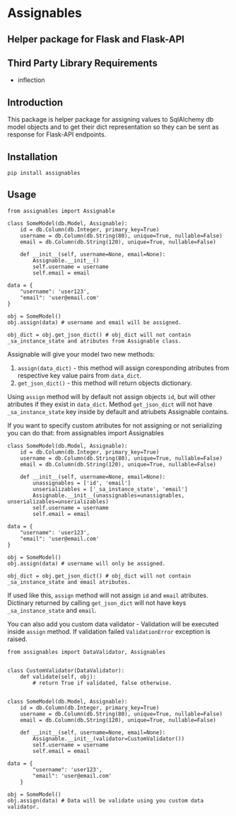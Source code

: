 # Assignables #
## Helper package for Flask and Flask-API ##

## Third Party Library Requirements ##
* inflection

## Introduction ##

This package is helper package for assigning values to SqlAlchemy db model objects and to get their dict representation so they can be sent as response for Flask-API endpoints.

## Installation ##
    pip install assignables

## Usage ##
    from assignables import Assignable

    class SomeModel(db.Model, Assignable):
        id = db.Column(db.Integer, primary_key=True)
        username = db.Column(db.String(80), unique=True, nullable=False)
        email = db.Column(db.String(120), unique=True, nullable=False)

        def __init__(self, username=None, email=None):
            Assignable.__init__()
            self.username = username
            self.email = email

    data = {
        "username": 'user123',
        "email": 'user@email.com'
    }

    obj = SomeModel()
    obj.assign(data) # username and email will be assigned.

    obj_dict = obj.get_json_dict() # obj_dict will not contain _sa_instance_state and atributes from Assignable class.

Assignable will give your model two new methods:
1. `assign(data_dict)` - this method will assign coresponding atributes from respective key value pairs from `data_dict`.
2. `get_json_dict()` - this method will return objects dictionary.

Using `assign` method will by default not assign objects `id`, but will other atributes if they exist in `data_dict`.
Method `get_json_dict` will not have `_sa_instance_state` key inside by default and atriubets Assignable contains.

If you want to specify custom atributes for not assigning or not serializing you can do that:
    from assignables import Assignables

    class SomeModel(db.Model, Assignable):
        id = db.Column(db.Integer, primary_key=True)
        username = db.Column(db.String(80), unique=True, nullable=False)
        email = db.Column(db.String(120), unique=True, nullable=False)

        def __init__(self, username=None, email=None):
            unassignables = ['id', 'email']
            unserializables = ['_sa_instance_state', 'email']
            Assignable.__init__(unassignables=unassignables, unserializables=unserializables)
            self.username = username
            self.email = email

    data = {
        "username": 'user123',
        "email": 'user@email.com'
    }

    obj = SomeModel()
    obj.assign(data) # username will only be assigned.

    obj_dict = obj.get_json_dict() # obj_dict will not contain _sa_instance_state and email atributes.

If used like this, `assign` method will not assign `id` and `email` atributes.
Dictinary returned by calling `get_json_dict` will not have keys `_sa_instance_state` and `email`.

You can also add you custom data validator - Validation will be executed inside `assign` method.
If validation failed `ValidationError` exception is raised.

    from assignables import DataValidator, Assignables


    class CustomValidator(DataValidator):
        def validate(self, obj):
            # return True if validated, false otherwise.


    class SomeModel(db.Model, Assignable):
        id = db.Column(db.Integer, primary_key=True)
        username = db.Column(db.String(80), unique=True, nullable=False)
        email = db.Column(db.String(120), unique=True, nullable=False)

        def __init__(self, username=None, email=None):
            Assignable.__init__(validator=CustomValidator())
            self.username = username
            self.email = email

    data = {
            "username": 'user123',
            "email": 'user@email.com'
        }

    obj = SomeModel()
    obj.assign(data) # Data will be validate using you custom data validator.

